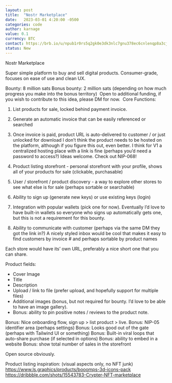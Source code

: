 ```yaml
---
layout: post
title:  "Nostr Marketplace"
date:   2023-03-01 4:20:00 -0500
categories: code
author: karnage
value: 0.1
currency: BTC
contact: https://brb.io/u/npub1r0rs5q2gk0e3dk3nlc7gnu378ec6cnlenqp8a3cjhyzu6f8k5sgs4sq9ac
status: New
---
```


Nostr Marketplace

Super simple platform to buy and sell digital products. Consumer-grade, focuses on ease of use and clean UX.

Bounty: 8 million sats Bonus bounty: 2 million sats (depending on how much progress you make into the bonus territory)  Open to additional funding, if you wish to contribute to this idea, please DM for now. 
Core Functions:

1. List products for sale, locked behind payment invoice. 

2. Generate an automatic invoice that can be easily referenced or searched

3. Once invoice is paid, product URL is auto-delivered to customer / or just unlocked for download I don’t think the product needs to be hosted on the platform, although if you figure this out, even better. I think for V1 a centralized hosting place with a link is fine (perhaps you’d need a password to access?) Ideas welcome. Check out NIP-068!

4. Product listing storefront - personal storefront with your profile, shows all of your products for sale (clickable, purchasable)

5. User / storefront / product discovery - a way to explore other stores to see what else is for sale (perhaps sortable or searchable)

6. Ability to sign up (generate new keys) or use existing keys (login)

7. Integration with popular wallets (pick one for now). Eventually I’d love to have built-in wallets so everyone who signs up automatically gets one, but this is not a requirement for this bounty.

8. Ability to communicate with customer (perhaps via the same DM they got the link in?) A nicely styled inbox would be cool that makes it easy to find customers by invoice # and perhaps sortable by product names

Each store would have its’ own URL, preferably a nice short one that you can share.

Product fields:
- Cover Image
- Title
- Description
- Upload / link to file (prefer upload, and hopefully support for multiple files)
- Additional images (bonus, but not required for bounty. I’d love to be able to have an image gallery).
- Bonus: ability to pin positive notes / reviews to the product note. 

Bonus: Nice onboarding flow, sign up > list product > live. 
Bonus: NIP-05 identifier area (perhaps settings)
Bonus: Looks good out of the gate (perhaps with Tailwind UI or something)
Bonus: Built-in viral loops that auto-share purchase (if selected in options)
Bonus: ability to embed in a website
Bonus: show total number of sales in the storefront


Open source obviously. 

Product listing inspiration:  (visual aspects only, no NFT junk)
https://www.ls.graphics/products/booomps-3d-icons-pack
https://dribbble.com/shots/15543783-Crypter-NFT-marketplace
